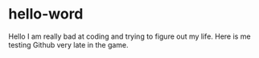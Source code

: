 # hello-word

Hello I am really bad at coding and trying to figure out my life. Here is me testing Github very late in the game.
